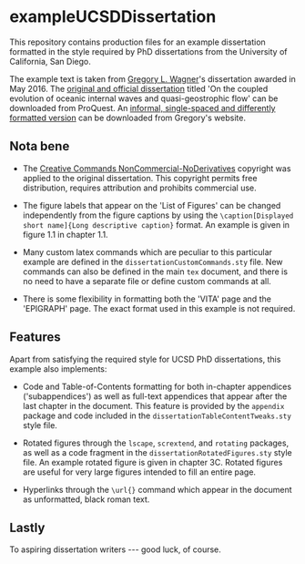# exampleUCSDDissertation

This repository contains production files for an example dissertation 
formatted in the style required by PhD dissertations from the 
University of California, San Diego.

The example text is taken from [Gregory L. Wagner][]'s dissertation
awarded in May 2016. The [original and official dissertation][] titled
'On the coupled evolution of oceanic internal waves and quasi-geostrophic 
flow' can be downloaded from ProQuest. An [informal, single-spaced and 
differently formatted version][] can be downloaded from Gregory's website.

## Nota bene

* The [Creative Commands NonCommercial-NoDerivatives][] copyright was applied 
to the original dissertation. This copyright permits free distribution, requires
attribution and prohibits commercial use.

* The figure labels that appear on the 'List of Figures' can be changed independently 
from the figure captions by using the 
`\caption[Displayed short name]{Long descriptive caption}` format. An example is given in 
figure 1.1 in chapter 1.1.  

* Many custom latex commands which are peculiar to this particular 
example are defined in the `dissertationCustomCommands.sty` file. New commands can 
also be defined in the main `tex` document, and there is no need to have a separate
file or define custom commands at all.

* There is some flexibility in formatting both the 'VITA' page 
and the 'EPIGRAPH' page. The exact format used in this example is not
required.

## Features 

Apart from satisfying the required style for UCSD PhD dissertations, this example
also implements:

* Code and Table-of-Contents formatting for both in-chapter 
appendices ('subappendices') as well as full-text appendices that appear
after the last chapter in the document. This feature is provided by the 
`appendix` package and code included in the `dissertationTableContentTweaks.sty`
style file.

* Rotated figures through the `lscape`, `scrextend`, and `rotating` packages,
as well as a code fragment in the `dissertationRotatedFigures.sty` style file.
An example rotated figure is given in chapter 3C. Rotated figures are 
useful for very large figures intended to fill an entire page.

* Hyperlinks through the `\url{}` command which appear in the document
as unformatted, black roman text.

## Lastly 

To aspiring dissertation writers --- good luck, of course.

[Gregory L. Wagner]: https://glwagner.github.io
[original and official dissertation]: http://pqdtopen.proquest.com/doc/1799665054.html?FMT=ABS
[informal, single-spaced and differently formatted version]: https://glwagner.github.io/assets/pdf/glwDissertation.pdf
[Creative Commands NonCommercial-NoDerivatives]: https://creativecommons.org/licenses/by-nc-nd/4.0







